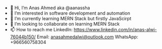 - 👋 Hi, I’m Anas Ahmed aka @aanassha
- 👀 I’m interested in software development and automation
- 🌱 I’m currently learning MERN Stack but firstly JavaScirpt
- 💞️ I’m looking to collaborate on learning MERN Stack
- 📫 How to reach me 
      LinkedIn: https://www.linkedin.com/in/anas-alwi-76044b150/
      Email: anasahmedalwi@outlook.com
      WhatsApp: +966560758304
      

<!---
aanassha/aanassha is a ✨ special ✨ repository because its `README.md` (this file) appears on your GitHub profile.
You can click the Preview link to take a look at your changes.
--->
